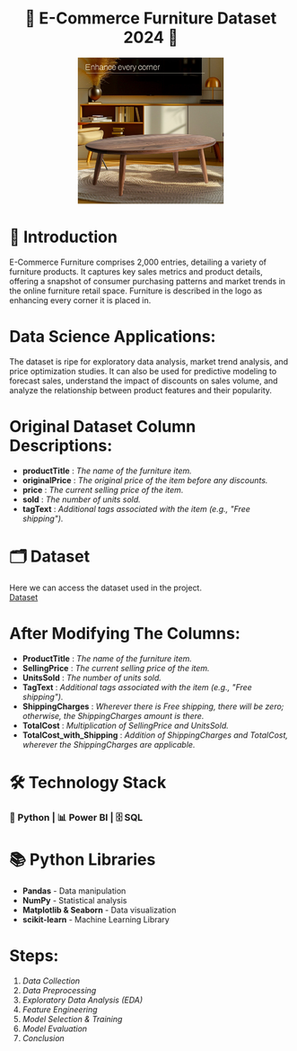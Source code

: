 <h1 align="center">  🛒 E-Commerce Furniture Dataset 2024 🛒</h1>
  <div align="center">
</div>

<div align="center">
  <img src="e-commerce furniture logo.jpeg" width='260'>
</div>


# 📜 Introduction

E-Commerce Furniture comprises 2,000 entries, detailing a variety of furniture products. It captures key sales metrics and product details, offering a snapshot of consumer purchasing patterns and market trends in the online furniture retail space. Furniture is described in the logo as enhancing every corner it is placed in.

# Data Science Applications:

The dataset is ripe for exploratory data analysis, market trend analysis, and price optimization studies. It can also be used for predictive modeling to forecast sales, understand the impact of discounts on sales volume, and analyze the relationship between product features and their popularity.

# Original Dataset Column Descriptions:

- **productTitle** : *The name of the furniture item.*
- **originalPrice** : *The original price of the item before any discounts.*
- **price** : *The current selling price of the item.*
- **sold** : *The number of units sold.*
- **tagText** : *Additional tags associated with the item (e.g., "Free shipping").*

# 🗂 Dataset
Here we can access the dataset used in the project.  
[Dataset](https://www.kaggle.com/datasets/kanchana1990/e-commerce-furniture-dataset-2024)

# After Modifying The Columns:

- **ProductTitle** : *The name of the furniture item.*
- **SellingPrice** : *The current selling price of the item.*
- **UnitsSold** : *The number of units sold.*
- **TagText** : *Additional tags associated with the item (e.g., "Free shipping").*
- **ShippingCharges** : *Wherever there is Free shipping, there will be zero; otherwise, the ShippingCharges amount is there.*
- **TotalCost** : *Multiplication of SellingPrice and UnitsSold.*
- **TotalCost_with_Shipping** : *Addition of ShippingCharges and TotalCost, wherever the ShippingCharges are applicable.*


# 🛠 Technology Stack

### 🐍 Python | 📊 Power BI | 🗄 SQL

# 📚 Python Libraries
- **Pandas** - Data manipulation
- **NumPy** - Statistical analysis
- **Matplotlib & Seaborn** - Data visualization
- **scikit-learn** - Machine Learning Library

# Steps:
1. *Data Collection*
2. *Data Preprocessing*
3. *Exploratory Data Analysis (EDA)*
4. *Feature Engineering*
5. *Model Selection & Training*
6. *Model Evaluation*
7. *Conclusion*

